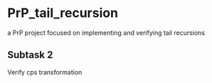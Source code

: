 # PrP_tail_recursion
a PrP project focused on implementing and verifying tail recursions

## Subtask 2

Verify cps transformation
